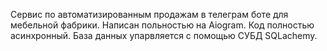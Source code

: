 Сервис по автоматизированным продажам в телеграм боте для мебельной фабрики. Написан польностью на Aiogram. Код полностью асинхронный. База данных упарвляется с помощью СУБД SQLachemy.
